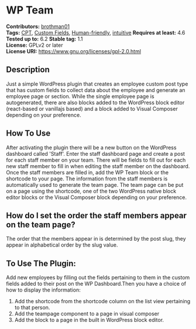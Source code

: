 # WP Team #
**Contributors:** [brothman01](https://profiles.wordpress.org/brothman01)  
**Tags:** [CPT](https://wordpress.org/themes/tags/productivity/), [Custom Fields](https://wordpress.org/themes/tags/monitor/), [Human-friendly](https://wordpress.org/themes/tags/updates/), [intuitive](https://wordpress.org/themes/tags/php/)
**Requires at least:** 4.6  
**Tested up to:** 6.2
**Stable tag:** 1.1  
**License:** GPLv2 or later  
**License URI:** https://www.gnu.org/licenses/gpl-2.0.html  

## Description ##

Just a simple WordPress plugin that creates an employee custom post type that has custom fields to collect data about the employee and generate an employee page or section. While the single employee page is autogenerated, there are also blocks added to the WordPress block editor (react-based or vanillajs based) and a block added to Visual Composer depending on your preference.

## How To Use ##
After activating the plugin there will be a new button on the WordPress dashboard called 'Staff'.  Enter the staff dashboard page and create a post for each staff member on your team.  There will be fields to fill out for each new staff member to fill in when editing the staff member on the dashboard.  Once the staff members are filled in, add the WP Team block or the shortcode to your page.  The information from the staff members is automatically used to generate the team page.  The team page can be put on a page using the shortcode, one of the two WordPress native block editor blocks or the Visual Composer block depending on your preference.

## How do I set the order the staff members appear on the team page?
The order that the members appear in is determined by the post slug, they appear in alphabetical order by the slug value.


## To Use The Plugin:
Add new employees by filling out the fields pertaining to them in the custom fields added to their post on the WP Dashboard.Then you have a choice of how to display the information:
1) Add the shortcode from the shortcode column on the list view pertaining to that person.
2) Add the teampage component to a page in visual composer
3) Add the block to a page in the built in WordPress block editor.
